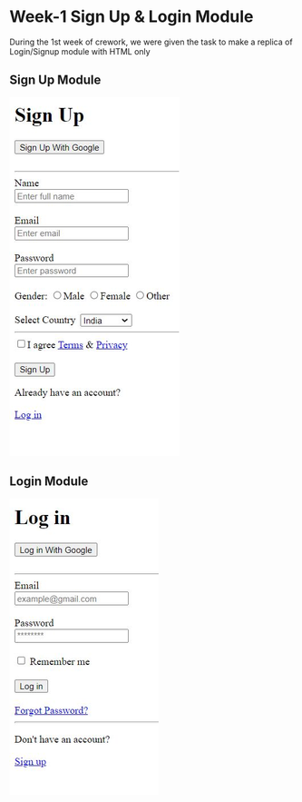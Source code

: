 <h1>Week-1 Sign Up & Login Module</h1>
<p>During the 1st week of crework, we were given the task to make a replica of Login/Signup module with HTML only</p>

<h2>Sign Up Module</h2>
<img src="Images/SignUp.JPG">
<h2>Login Module</h2>
<img src="Images/Login.JPG">

